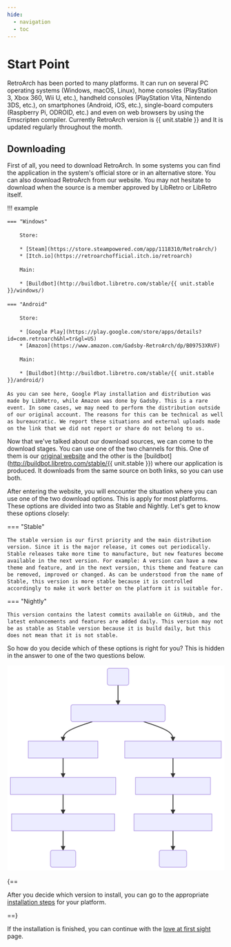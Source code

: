 ```yaml
---
hide:
  - navigation
  - toc
---
```


# Start Point

RetroArch has been ported to many platforms. It can run on several PC operating systems (Windows, macOS, Linux), home consoles (PlayStation 3, Xbox 360, Wii U, etc.), handheld consoles (PlayStation Vita, Nintendo 3DS, etc.), on smartphones (Android, iOS, etc.), single-board computers (Raspberry Pi, ODROID, etc.) and even on web browsers by using the Emscripten compiler. Currently RetroArch version is {{ unit.stable }} and It is updated regularly throughout the month.

## Downloading

First of all, you need to download RetroArch. In some systems you can find the application in the system's official store or in an alternative store. You can also download RetroArch from our website. You may not hesitate to download when the source is a member approved by LibRetro or LibRetro itself.

!!! example

    === "Windows"

        Store:

        * [Steam](https://store.steampowered.com/app/1118310/RetroArch/)
        * [Itch.io](https://retroarchofficial.itch.io/retroarch)

        Main:

        * [Buildbot](http://buildbot.libretro.com/stable/{{ unit.stable }}/windows/)

    === "Android"

        Store:

        * [Google Play](https://play.google.com/store/apps/details?id=com.retroarch&hl=tr&gl=US)
        * [Amazon](https://www.amazon.com/Gadsby-RetroArch/dp/B09753XRVF)

        Main:

        * [Buildbot](http://buildbot.libretro.com/stable/{{ unit.stable }}/android/)
        
    As you can see here, Google Play installation and distribution was made by LibRetro, while Amazon was done by Gadsby. This is a rare event. In some cases, we may need to perform the distribution outside of our original account. The reasons for this can be technical as well as bureaucratic. We report these situations and external uploads made on the link that we did not report or share do not belong to us.

Now that we've talked about our download sources, we can come to the download stages. You can use one of the two channels for this. One of them is our [original website](https://www.retroarch.com/index.php?page=platforms) and the other is the [buildbot](http://buildbot.libretro.com/stable/{{ unit.stable }}) where our application is produced. It downloads from the same source on both links, so you can use both.

After entering the website, you will encounter the situation where you can use one of the two download options. This is apply for most platforms. These options are divided into two as Stable and Nightly. Let's get to know these options closely:

=== "Stable"

	The stable version is our first priority and the main distribution version. Since it is the major release, it comes out periodically. Stable releases take more time to manufacture, but new features become available in the next version. For example: A version can have a new theme and feature, and in the next version, this theme and feature can be removed, improved or changed. As can be understood from the name of Stable, this version is more stable because it is controlled accordingly to make it work better on the platform it is suitable for.

=== "Nightly"

	This version contains the latest commits available on GitHub, and the latest enhancements and features are added daily. This version may not be as stable as Stable version because it is build daily, but this does not mean that it is not stable.


So how do you decide which of these options is right for you? This is hidden in the answer to one of the two questions below.
<center>

![Invader](../image/start/stable-nightly-diagram.svg)
</center>

{==

After you decide which version to install, you can go to the appropriate [installation steps](../guides/install-windows.md) for your platform. 

==}

If the installation is finished, you can continue with the [love at first sight](love-at-first-sight.md) page.
